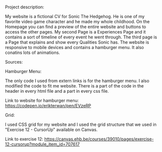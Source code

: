 Project description:

My website is a fictional CV for Sonic The Hedgehog. He is one of my favorite video game character and he made my whole childhood.
On the Homepage you can find a preview of the entire website and buttons to access the other pages. My second Page is a Experiences Page and it contains a sort of timeline of every event he went through.
The third page is a Page that explains and show every Qualities Sonic has. The website is responsive to mobile devices and contains a hamburger menu. It  also conatins lots of animations.


Sources:

Hamburger Menu:

The only code I used from extern links is for the hamburger menu. I also modified the code to fit me website. There is a part of the code in the header in every html file and a part in every css file.

Link to website for hamburger menu: https://codepen.io/erikterwan/pen/EVzeRP

Grid:

I used CSS grid for my website and I used the grid structure that we used in "Exercise 12 - CursorUp" available on Canvas.

Link to exercise 12: https://canvas.ehb.be/courses/39010/pages/exercise-12-cursorup?module_item_id=707617
